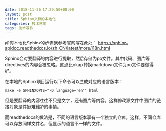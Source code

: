 ```yaml
---
date: 2018-11-26 17:29:50+08:00
layout: post
title: Sphinx文档的本地化
categories: 技术随笔
tags: 技术写作
---
```


如何本地化Sphinx的步骤我参考官网写在此处：
https://sphinx-apidoc.readthedocs.io/zh_CN/latest/more/i18n.html

Sphinx会对要翻译的内容进行提取，然后存储为po文件。其中代码、图片等directives的内容会被忽略。这点比okapi转换markdown文件为po文件要做得好。

在本地的Sphinx项目运行以下命令可以生成对应的语言版本：

`make -e SPHINXOPTS="-D language='en'" html`

但是要翻译的内容往往不只是文字，还有图片等内容。这样修改源文件中图片的链接对象是件挺难维护的事情。

而readthedocs的做法是，不同的语言版本享有一个独立的仓库。这样，不同仓库可以存放同样文件名，但显示的语言不一样的文件。



